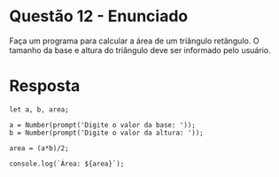 # **Questão 12 - Enunciado**
Faça um programa para calcular a área de um triângulo retângulo. O tamanho da base e altura do triângulo deve ser informado pelo usuário.

# **Resposta**
```
let a, b, area;

a = Number(prompt('Digite o valor da base: '));
b = Number(prompt('Digite o valor da altura: '));

area = (a*b)/2;

console.log(`Área: ${area}`);
```
